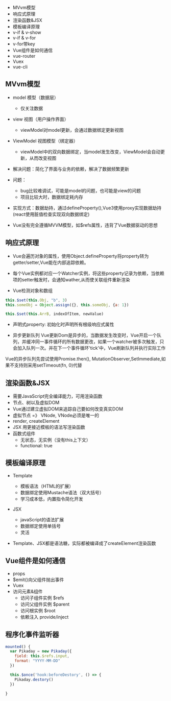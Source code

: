 - MVvm模型 
- 响应式原理
- 渲染函数&JSX
- 模板编译原理
- v-if & v-show
- v-if & v-for
- v-for带key
- Vue组件是如何通信
- vue-router
- Vuex
- vue-cli

## MVvm模型
- model 模型（数据层）
  - 仅关注数据
- view  视图（用户操作界面）
  - viewModel对model更新，会通过数据绑定更新视图
- ViewModel 视图模型（绑定器）
  - viewModel中的双向数据绑定，当model发生改变，ViewModel会自动更新，从而改变视图

- 解决问题：简化了界面与业务的依赖，解决了数据频繁更新

- 问题： 
  - bug比较难调试，可能是model的问题，也可能是view的问题
  - 项目比较大时，数据绑定耗内存

- 实现方式：数据劫持，通过defineProperty(),Vue3使用proxy实现数据劫持
(react使用脏值检查实现双向数据绑定)

- Vue没有完全遵循MVVM模型，如$refs属性，违背了Vue数据驱动的思想


## 响应式原理
- Vue会遍历对象的属性，使用Object.defineProperty将property转为getter/setter,Vue能在内部追踪依赖。
- 每个Vue实例都对应一个Watcher实例，将这些property记录为依赖，当依赖项的setter触发时，会通知wather,从而使关联组件重新渲染

- Vue检测对象和数组
```js
this.$set(this.Obj, "b", 3)
this.someObj = Object.assign({}, this.someObj, {a: 1})

this.$set(this.ArrB, indexOfItem, newValue)
```

- 声明式property: 初始化时声明所有根级响应式属性

- 异步更新队列
Vue更新Dom是异步的，当数据发生改变时，Vue开启一个队列，并缓冲同一事件循环的所有数据更改，如果一个watcher被多次触发，只会加入队列一次。并在下一个事件循环'tick'中，Vue刷新队列并执行实际工作

Vue的异步队列先尝试使用Promise.then(), MutationObserver,SetImmediate,如果不支持则采用setTimeout(fn, 0)代替

## 渲染函数&JSX
- 需要JavaScript完全编译能力，可用渲染函数
- 节点、树以及虚拟DOM
- Vue通过建立虚拟DOM来追踪自己要如何改变真实DOM
- 虚拟节点 =》 VNode, VNode必须是唯一的
- render, createElement
- JSX 用更接近模板的语法写渲染函数
- 函数式组件
  - 无状态，无实例（没有this上下文）
  - functional: true

## 模板编译原理

- Template
  - 模板语法（HTML的扩展）
  - 数据绑定使用Mustache语法（双大括号）
  - 学习成本低，内置指令简化开发
- JSX
  - javaScript的语法扩展
  - 数据绑定使用单括号
  - 灵活

- Template、JSX都是语法糖，实际都被编译成了createElement渲染函数

## Vue组件是如何通信
- props
- $emit()向父组件抛出事件
- Vuex
- 访问元素&组件
  - 访问子组件实例 $refs
  - 访问父组件实例 $parent
  - 访问根实例 $root
  - 依赖注入 provide/inject

## 程序化事件监听器
```js
mounted() {
  var Pikaday = new Pikaday({
    field: this.$refs.input,
    format: "YYYY-MM-DD"
  })

  this.$once('hook:beforeDestory', () => {
    Pikaday.destory()
  })

}
```

